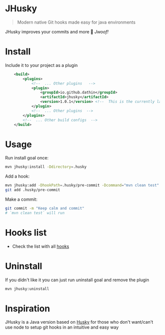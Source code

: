 # JHusky

> Modern native Git hooks made easy for java environments

JHusky improves your commits and more 🐶 *Jwoof!*

# Install

Include it to your project as a plugin

```xml
    <build>
        <plugins>
            <!--  ... Other plugins   -->
            <plugin>
                <groupId>io.github.dathin</groupId>
                <artifactId>jhusky</artifactId>
                <version>1.0.1</version> <!--  This is the currently latest version  -->
            </plugin>
            <!--  ... Other plugins  -->
        </plugins>
        <!--  ... Other build configs  -->
    </build>
```

# Usage

Run install goal once:

```sh
mvn jhusky:install -Ddirectory=.husky
```

Add a hook:

```sh
mvn jhusky:add -DhookPath=.husky/pre-commit -Dcommand="mvn clean test"
git add .husky/pre-commit
```

Make a commit:

```sh
git commit -m "Keep calm and commit"
# `mvn clean test` will run
```

# Hooks list
- Check the list with all [hooks](https://git-scm.com/docs/githooks#_hooks)

# Uninstall

If you didn't like it you can just run uninstall goal and remove the plugin

```sh
mvn jhusky:uninstall
```

# Inspiration
JHusky is a Java version based on [Husky](https://github.com/typicode/husky) for those who don't want/can't use node to setup git hooks in an intuitive and easy way
